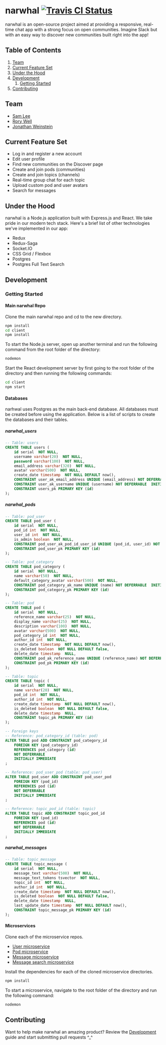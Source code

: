 # narwhal [![Travis CI Status](https://travis-ci.org/narwhal-chat/narwhal.svg?branch=master)](https://travis-ci.org/narwhal-chat)

narwhal is an open-source project aimed at providing a responsive, real-time chat app with a strong focus on open communities. Imagine Slack but with an easy way to discover new communities built right into the app!

## Table of Contents

1. [Team](#team)
1. [Current Feature Set](#current-feature-set)
1. [Under the Hood](#under-the-hood)
1. [Development](#development)
    1. [Getting Started](#getting-started)
1. [Contributing](#contributing)

## Team

- [Sam Lee](https://github.com/sleex89)
- [Rory Well](https://github.com/roryewell)
- [Jonathan Weinstein](https://github.com/JonathanWeinstein)

## Current Feature Set

- Log in and register a new account
- Edit user profile
- Find new communities on the Discover page
- Create and join pods (communities)
- Create and join topics (channels)
- Real-time group chat for each topic
- Upload custom pod and user avatars
- Search for messages

## Under the Hood

narwhal is a Node.js application built with Express.js and React. We take pride in our modern tech stack. Here's a brief list of other technologies we've implemented in our app:

- Redux
- Redux-Saga
- Socket.IO
- CSS Grid / Flexbox
- Postgres
- Postgres Full Text Search

## Development

### Getting Started

#### Main narwhal Repo

Clone the main narwhal repo and cd to the new directory.

```sh
npm install
cd client
npm install
```

To start the Node.js server, open up another terminal and run the following command from the root folder of the directory:

```sh
nodemon
```

Start the React development server by first going to the root folder of the directory and then running the following commands:
```sh
cd client
npm start
```

#### Databases

narhwal uses Postgres as the main back-end database. All databases must be created before using the application. Below is a list of scripts to create the databases and their tables.

##### narwhal_users

```sql
-- Table: users
CREATE TABLE users (
    id serial  NOT NULL,
    username varchar(20)  NOT NULL,
    password varchar(100)  NOT NULL,
    email_address varchar(320)  NOT NULL,
    avatar varchar(500)  NOT NULL,
    create_date timestamp  NOT NULL DEFAULT now(),
    CONSTRAINT user_ak_email_address UNIQUE (email_address) NOT DEFERRABLE  INITIALLY IMMEDIATE,
    CONSTRAINT user_ak_username UNIQUE (username) NOT DEFERRABLE  INITIALLY IMMEDIATE,
    CONSTRAINT users_pk PRIMARY KEY (id)
);
```

##### narwhal_pods

```sql
-- Table: pod_user
CREATE TABLE pod_user (
    id serial  NOT NULL,
    pod_id int  NOT NULL,
    user_id int  NOT NULL,
    is_admin boolean  NOT NULL,
    CONSTRAINT pod_user_ak_pod_id_user_id UNIQUE (pod_id, user_id) NOT DEFERRABLE  INITIALLY IMMEDIATE,
    CONSTRAINT pod_user_pk PRIMARY KEY (id)
);

-- Table: pod_category
CREATE TABLE pod_category (
    id serial  NOT NULL,
    name varchar(50)  NOT NULL,
    default_category_avatar varchar(500)  NOT NULL,
    CONSTRAINT pod_category_ak_name UNIQUE (name) NOT DEFERRABLE  INITIALLY IMMEDIATE,
    CONSTRAINT pod_category_pk PRIMARY KEY (id)
);

-- Table: pod
CREATE TABLE pod (
    id serial  NOT NULL,
    reference_name varchar(25)  NOT NULL,
    display_name varchar(25)  NOT NULL,
    description varchar(100)  NOT NULL,
    avatar varchar(500)  NOT NULL,
    pod_category_id int  NOT NULL,
    author_id int  NOT NULL,
    create_date timestamp  NOT NULL DEFAULT now(),
    is_deleted boolean  NOT NULL DEFAULT false,
    delete_date timestamp  NULL,
    CONSTRAINT pod_ak_reference_name UNIQUE (reference_name) NOT DEFERRABLE  INITIALLY IMMEDIATE,
    CONSTRAINT pod_pk PRIMARY KEY (id)
);

-- Table: topic
CREATE TABLE topic (
    id serial  NOT NULL,
    name varchar(20)  NOT NULL,
    pod_id int  NOT NULL,
    author_id int  NOT NULL,
    create_date timestamp  NOT NULL DEFAULT now(),
    is_deleted boolean  NOT NULL DEFAULT false,
    delete_date timestamp  NULL,
    CONSTRAINT topic_pk PRIMARY KEY (id)
);

-- Foreign keys
-- Reference: pod_category_id (table: pod)
ALTER TABLE pod ADD CONSTRAINT pod_category_id
    FOREIGN KEY (pod_category_id)
    REFERENCES pod_category (id)  
    NOT DEFERRABLE 
    INITIALLY IMMEDIATE
;

-- Reference: pod_user_pod (table: pod_user)
ALTER TABLE pod_user ADD CONSTRAINT pod_user_pod
    FOREIGN KEY (pod_id)
    REFERENCES pod (id)  
    NOT DEFERRABLE 
    INITIALLY IMMEDIATE
;

-- Reference: topic_pod_id (table: topic)
ALTER TABLE topic ADD CONSTRAINT topic_pod_id
    FOREIGN KEY (pod_id)
    REFERENCES pod (id)  
    NOT DEFERRABLE 
    INITIALLY IMMEDIATE
;
```

##### narwhal_messages

```sql
-- Table: topic_message
CREATE TABLE topic_message (
    id serial  NOT NULL,
    message_text varchar(500)  NOT NULL,
    message_text_tokens tsvector  NOT NULL,
    topic_id int  NOT NULL,
    author_id int  NOT NULL,
    create_date timestamp  NOT NULL DEFAULT now(),
    is_deleted boolean  NOT NULL DEFAULT false,
    delete_date timestamp  NULL,
    last_update_date timestamp  NOT NULL DEFAULT now(),
    CONSTRAINT topic_message_pk PRIMARY KEY (id)
);
```

#### Microservices

Clone each of the microservice repos.

- [User microservice](https://github.com/narwhal-chat/narwhal-user-microservice)
- [Pod microservice](https://github.com/narwhal-chat/narwhal-pod-microservice)
- [Message microservice](https://github.com/narwhal-chat/narwhal-message-microservice)
- [Message search microservice](https://github.com/narwhal-chat/narwhal-message-search-microservice)

Install the dependencies for each of the cloned microservice directories.

```sh
npm install
```

To start a microservice, navigate to the root folder of the directory and run the following command:

```sh
nodemon
```

## Contributing

Want to help make narwhal an amazing product? Review the [Development](#development) guide and start submitting pull requests ^_^
